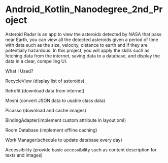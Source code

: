 # Android_Kotlin_Nanodegree_2nd_Project
Asteroid Radar is an app to view the asteroids detected by NASA that pass near Earth, you can view all the detected asteroids given a period of time with data such as the size, velocity, distance to earth and if they are potentially hazardous. In this project, you will apply the skills such as fetching data from the internet, saving data to a database, and display the data in a clear, compelling UI.

What I Used?

RecycleView (display list of asteroids)

Retrofit (download data from internet)

Moshi (convert JSON data to usable class data)

Picasso (download and cache images)

BindingAdapter(implement custom attribute in layout xml)

Room Database (implement offline caching)

Work Manager(schedule to update database every day)

Accessibility (provide basic accessibility such as content description for texts and images)
